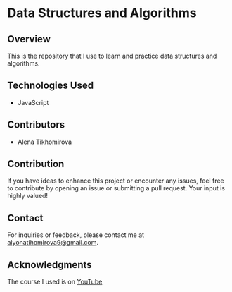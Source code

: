 
# Data Structures and Algorithms

## Overview

This is the repository that I use to learn and practice data structures and algorithms.

## Technologies Used

- JavaScript

## Contributors

- Alena Tikhomirova

## Contribution

If you have ideas to enhance this project or encounter any issues, feel free to contribute by opening an issue or submitting a pull request. Your input is highly valued!

## Contact
For inquiries or feedback, please contact me at alyonatihomirova9@gmail.com.

## Acknowledgments

The course I used is on [YouTube](https://www.youtube.com/watch?v=NErrGZ64OdE&t=726s)

